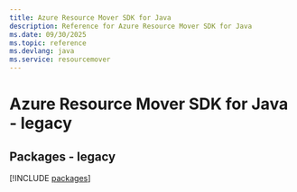 ```yaml
---
title: Azure Resource Mover SDK for Java
description: Reference for Azure Resource Mover SDK for Java
ms.date: 09/30/2025
ms.topic: reference
ms.devlang: java
ms.service: resourcemover
---
```

# Azure Resource Mover SDK for Java - legacy
## Packages - legacy
[!INCLUDE [packages](resource-mover-index.md)]